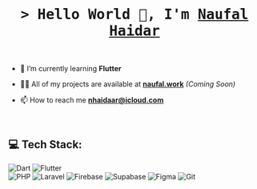 <h1 align="center">
<!--   Hi 👋, I'm Naufal Haidar -->
  <samp>
    &gt; Hello World 👋, I'm <b><a target="_blank" href="https://naufal.work">Naufal Haidar</a></b>
  </samp>
</h1>

<br>

- 🌱 I’m currently learning **Flutter**

- 👨‍💻 All of my projects are available at <a target="_blank" href="https://naufal.work">**naufal.work**</a> *(Coming Soon)*

- 📫 How to reach me **nhaidaar@icloud.com**

<br>

## 💻 Tech Stack:
![Dart](https://img.shields.io/badge/dart-%230175C2.svg?style=for-the-badge&logo=dart&logoColor=white) 
![Flutter](https://img.shields.io/badge/Flutter-%2302569B.svg?style=for-the-badge&logo=Flutter&logoColor=white)  
![PHP](https://img.shields.io/badge/php-%23777BB4.svg?style=for-the-badge&logo=php&logoColor=white) 
![Laravel](https://img.shields.io/badge/laravel-%23FF2D20.svg?style=for-the-badge&logo=laravel&logoColor=white)
![Firebase](https://img.shields.io/badge/firebase-a08021?style=for-the-badge&logo=firebase&logoColor=ffcd34) 
![Supabase](https://img.shields.io/badge/Supabase-3ECF8E?style=for-the-badge&logo=supabase&logoColor=white)
![Figma](https://img.shields.io/badge/figma-%23F24E1E.svg?style=for-the-badge&logo=figma&logoColor=white) 
![Git](https://img.shields.io/badge/git-%23F05033.svg?style=for-the-badge&logo=git&logoColor=white)
